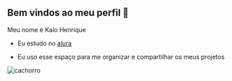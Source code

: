 ## Bem vindos ao meu perfil 👋

Meu nome é Kaio Henrique

- Eu estudo no [alura](https://www.alura.com.br) 

- Eu uso esse espaço para me organizar e compartilhar os meus projetos

![cachorro](https://media1.tenor.com/m/N9p6m411EBkAAAAd/lol-sus.gif)
